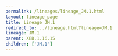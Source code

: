 ```yaml
---
permalink: /lineages/lineage_JM.1.html
layout: lineage_page
title: Lineage JM.1
redirect_to: ../lineage.html?lineage=JM.1
lineage: JM.1
parent: XBB.1.16.15
children: ['JM.1']
---
```

